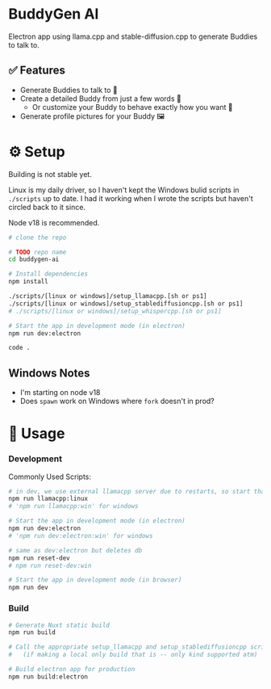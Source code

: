 # BuddyGen AI

Electron app using llama.cpp and stable-diffusion.cpp to generate Buddies to talk to.

## ✅ Features

- Generate Buddies to talk to 🤖
- Create a detailed Buddy from just a few words 📝
  - Or customize your Buddy to behave exactly how you want 🎨
- Generate profile pictures for your Buddy 🖼️

# ⚙️ Setup

Building is not stable yet.

Linux is my daily driver, so I haven't kept the Windows bulid scripts in `./scripts` up to date. I had it working when I wrote the scripts but haven't circled back to it since.

Node v18 is recommended.

```bash
# clone the repo

# TODO repo name
cd buddygen-ai

# Install dependencies
npm install

./scripts/[linux or windows]/setup_llamacpp.[sh or ps1]
./scripts/[linux or windows]/setup_stablediffusioncpp.[sh or ps1]
# ./scripts/[linux or windows]/setup_whispercpp.[sh or ps1]

# Start the app in development mode (in electron)
npm run dev:electron

code .
```

## Windows Notes

- I'm starting on node v18
- Does `spawn` work on Windows where `fork` doesn't in prod?

# 📡 Usage

### Development

Commonly Used Scripts:

```bash
# in dev, we use external llamacpp server due to restarts, so start that:
npm run llamacpp:linux
# 'npm run llamacpp:win' for windows

# Start the app in development mode (in electron)
npm run dev:electron
# 'npm run dev:electron:win' for windows

# same as dev:electron but deletes db
npm run reset-dev
# npm run reset-dev:win

# Start the app in development mode (in browser)
npm run dev
```

### Build

```bash
# Generate Nuxt static build
npm run build

# Call the appropriate setup_llamacpp and setup_stablediffusioncpp scripts before building
# 	(if making a local only build that is -- only kind supported atm)

# Build electron app for production
npm run build:electron
```
